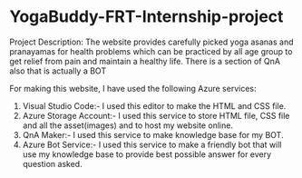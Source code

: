 # YogaBuddy-FRT-Internship-project

Project Description:
The website provides carefully picked yoga asanas and pranayamas for health problems which can be practiced by all age group to get relief from pain and maintain a healthy life. There is a section of QnA also that is actually a BOT

For making this website, I have used the following Azure services:
1) Visual Studio Code:- I used this editor to make the HTML and CSS file.
2) Azure Storage Account:- I used this service to store HTML file, CSS file and all the asset(images) and to host my website online.
3) QnA Maker:- I used this service to make knowledge base for my BOT.
4) Azure Bot Service:- I used this service to make a friendly bot that will use my knowledge base to provide best possible answer for every question asked.
